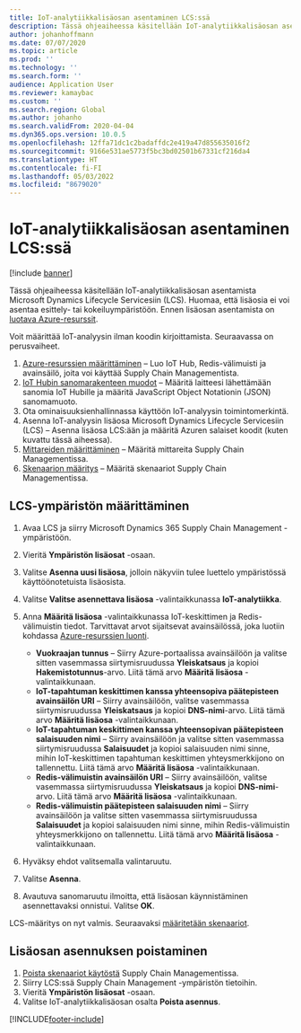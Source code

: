 ```yaml
---
title: IoT-analytiikkalisäosan asentaminen LCS:ssä
description: Tässä ohjeaiheessa käsitellään IoT-analytiikkalisäosan asentamista Microsoft Dynamics Lifecycle Servicesiin (LCS).
author: johanhoffmann
ms.date: 07/07/2020
ms.topic: article
ms.prod: ''
ms.technology: ''
ms.search.form: ''
audience: Application User
ms.reviewer: kamaybac
ms.custom: ''
ms.search.region: Global
ms.author: johanho
ms.search.validFrom: 2020-04-04
ms.dyn365.ops.version: 10.0.5
ms.openlocfilehash: 12ffa71dc1c2badaffdc2e419a47d855635016f2
ms.sourcegitcommit: 9166e531ae5773f5bc3bd02501b67331cf216da4
ms.translationtype: HT
ms.contentlocale: fi-FI
ms.lasthandoff: 05/03/2022
ms.locfileid: "8679020"
---
```

# <a name="install-the-iot-intelligence-add-in-in-lcs"></a>IoT-analytiikkalisäosan asentaminen LCS:ssä

[!include [banner](../../includes/banner.md)]

Tässä ohjeaiheessa käsitellään IoT-analytiikkalisäosan asentamista Microsoft Dynamics Lifecycle Servicesiin (LCS). Huomaa, että lisäosia ei voi asentaa esittely- tai kokeiluympäristöön. Ennen lisäosan asentamista on [luotava Azure-resurssit](iot-azure-setup.md).

Voit määrittää IoT-analyysin ilman koodin kirjoittamista. Seuraavassa on perusvaiheet.

1. [Azure-resurssien määrittäminen](iot-azure-setup.md) – Luo IoT Hub, Redis-välimuisti ja avainsäilö, joita voi käyttää Supply Chain Managementista.
2. [IoT Hubin sanomarakenteen muodot](iot-schema-format.md) – Määritä laitteesi lähettämään sanomia IoT Hubille ja määritä JavaScript Object Notationin (JSON) sanomamuoto.
3. Ota ominaisuuksienhallinnassa käyttöön IoT-analyysin toimintomerkintä.
4. Asenna IoT-analyysin lisäosa Microsoft Dynamics Lifecycle Servicesiin (LCS) – Asenna lisäosa LCS:ään ja määritä Azuren salaiset koodit (kuten kuvattu tässä aiheessa).
5. [Mittareiden määrittäminen](iot-metrics-setup.md) – Määritä mittareita Supply Chain Managementissa.
6. [Skenaarion määritys](iot-scenario-setup.md) – Määritä skenaariot Supply Chain Managementissa.

## <a name="set-up-the-lcs-environment"></a>LCS-ympäristön määrittäminen

1. Avaa LCS ja siirry Microsoft Dynamics 365 Supply Chain Management -ympäristöön.
2. Vieritä **Ympäristön lisäosat** -osaan.
3. Valitse **Asenna uusi lisäosa**, jolloin näkyviin tulee luettelo ympäristössä käyttöönotetuista lisäosista.
4. Valitse **Valitse asennettava lisäosa** -valintaikkunassa **IoT-analytiikka**.
5. Anna **Määritä lisäosa** -valintaikkunassa IoT-keskittimen ja Redis-välimuistin tiedot. Tarvittavat arvot sijaitsevat avainsäilössä, joka luotiin kohdassa [Azure-resurssien luonti](iot-azure-setup.md).

    + **Vuokraajan tunnus** – Siirry Azure-portaalissa avainsäilöön ja valitse sitten vasemmassa siirtymisruudussa **Yleiskatsaus** ja kopioi **Hakemistotunnus**-arvo. Liitä tämä arvo **Määritä lisäosa** -valintaikkunaan.
    + **IoT-tapahtuman keskittimen kanssa yhteensopiva päätepisteen avainsäilön URI** – Siirry avainsäilöön, valitse vasemmassa siirtymisruudussa **Yleiskatsaus** ja kopioi **DNS-nimi**-arvo. Liitä tämä arvo **Määritä lisäosa** -valintaikkunaan.
    + **IoT-tapahtuman keskittimen kanssa yhteensopivan päätepisteen salaisuuden nimi** – Siirry avainsäilöön ja valitse sitten vasemmassa siirtymisruudussa **Salaisuudet** ja kopioi salaisuuden nimi sinne, mihin IoT-keskittimen tapahtuman keskittimen yhteysmerkkijono on tallennettu. Liitä tämä arvo **Määritä lisäosa** -valintaikkunaan.
    + **Redis-välimuistin avainsäilön URI** – Siirry avainsäilöön, valitse vasemmassa siirtymisruudussa **Yleiskatsaus** ja kopioi **DNS-nimi**-arvo. Liitä tämä arvo **Määritä lisäosa** -valintaikkunaan.
    + **Redis-välimuistin päätepisteen salaisuuden nimi** – Siirry avainsäilöön ja valitse sitten vasemmassa siirtymisruudussa **Salaisuudet** ja kopioi salaisuuden nimi sinne, mihin Redis-välimuistin yhteysmerkkijono on tallennettu. Liitä tämä arvo **Määritä lisäosa** -valintaikkunaan.

6. Hyväksy ehdot valitsemalla valintaruutu.
7. Valitse **Asenna**.
8. Avautuva sanomaruutu ilmoitta, että lisäosan käynnistäminen asennettavaksi onnistui. Valitse **OK**.

LCS-määritys on nyt valmis. Seuraavaksi [määritetään skenaariot](iot-scenario-setup.md).

## <a name="uninstall-the-add-in"></a><a id="uninstall-addin"></a>Lisäosan asennuksen poistaminen

1. [Poista skenaariot käytöstä](iot-scenario-setup.md#disable-a-scenario) Supply Chain Managementissa.
2. Siirry LCS:ssä Supply Chain Management -ympäristön tietoihin.
3. Vieritä **Ympäristön lisäosat** -osaan.
4. Valitse IoT-analytiikkalisäosan osalta **Poista asennus**.


[!INCLUDE[footer-include](../../includes/footer-banner.md)]